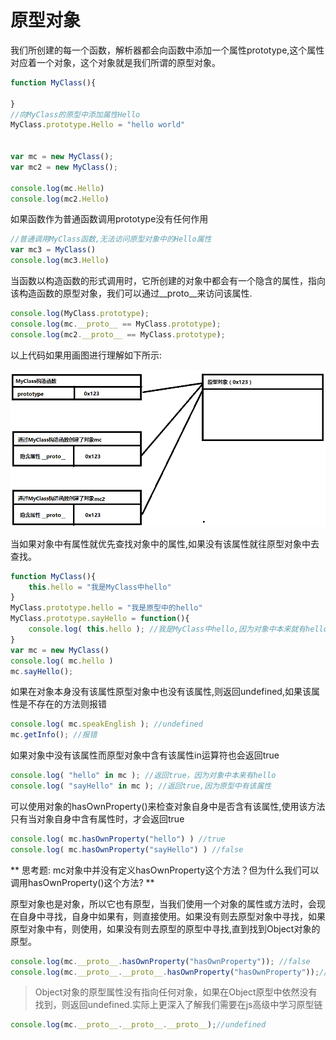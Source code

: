 # 原型对象

我们所创建的每一个函数，解析器都会向函数中添加一个属性prototype,这个属性对应着一个对象，这个对象就是我们所谓的原型对象。

```javascript
function MyClass(){

}
//向MyClass的原型中添加属性Hello
MyClass.prototype.Hello = "hello world"


var mc = new MyClass();			
var mc2 = new MyClass();

console.log(mc.Hello)
console.log(mc2.Hello)
```

如果函数作为普通函数调用prototype没有任何作用

```javascript
//普通调用MyClass函数,无法访问原型对象中的Hello属性
var mc3 = MyClass()
console.log(mc3.Hello)
```

当函数以构造函数的形式调用时，它所创建的对象中都会有一个隐含的属性，指向该构造函数的原型对象，我们可以通过__proto__来访问该属性.

```javascript
console.log(MyClass.prototype);
console.log(mc.__proto__ == MyClass.prototype);
console.log(mc2.__proto__ == MyClass.prototype);
```

以上代码如果用画图进行理解如下所示:

![](./images/prototype.png)

当如果对象中有属性就优先查找对象中的属性,如果没有该属性就往原型对象中去查找。

```javascript
function MyClass(){
	this.hello = "我是MyClass中hello"
}
MyClass.prototype.hello = "我是原型中的hello"
MyClass.prototype.sayHello = function(){
	console.log( this.hello ); //我是MyClass中hello,因为对象中本来就有hello属性
}
var mc = new MyClass()
console.log( mc.hello )
mc.sayHello();
```

如果在对象本身没有该属性原型对象中也没有该属性,则返回undefined,如果该属性是不存在的方法则报错

```javascript
console.log( mc.speakEnglish ); //undefined
mc.getInfo(); //报错
```

如果对象中没有该属性而原型对象中含有该属性in运算符也会返回true

```javascript
console.log( "hello" in mc ); //返回true，因为对象中本来有hello
console.log( "sayHello" in mc ); //返回true,因为原型中有该属性
```

可以使用对象的hasOwnProperty()来检查对象自身中是否含有该属性,使用该方法只有当对象自身中含有属性时，才会返回true

```javascript
console.log( mc.hasOwnProperty("hello") ) //true
console.log( mc.hasOwnProperty("sayHello") ) //false 
```

** 思考题: mc对象中并没有定义hasOwnProperty这个方法？但为什么我们可以调用hasOwnProperty()这个方法? **

原型对象也是对象，所以它也有原型，当我们使用一个对象的属性或方法时，会现在自身中寻找，自身中如果有，则直接使用。如果没有则去原型对象中寻找，如果原型对象中有，则使用，如果没有则去原型的原型中寻找,直到找到Object对象的原型。

```javascript
console.log(mc.__proto__.hasOwnProperty("hasOwnProperty")); //false
console.log(mc.__proto__.__proto__.hasOwnProperty("hasOwnProperty"));//true
```


> Object对象的原型属性没有指向任何对象，如果在Object原型中依然没有找到，则返回undefined.实际上更深入了解我们需要在js高级中学习原型链

```javascript
console.log(mc.__proto__.__proto__.__proto__);//undefined
```